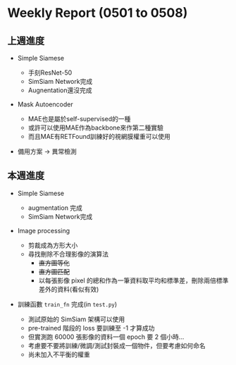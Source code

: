 # Weekly Report (0501 to 0508)

## 上週進度
* Simple Siamese
    * 手刻ResNet-50
    * SimSiam Network完成
    * Augnentation還沒完成

* Mask Autoencoder
    * MAE也是屬於self-supervised的一種
    * 或許可以使用MAE作為backbone來作第二種實驗
    * 而且MAE有RETFound訓練好的視網膜權重可以使用

* 備用方案 -> 異常檢測

## 本週進度
* Simple Siamese
    * augmentation 完成
    * SimSiam Network完成

* Image processing
    * 剪裁成為方形大小
    * 尋找刪除不合理影像的演算法
        * ~~直方圖等化~~
        * ~~直方圖匹配~~
        * 以每張影像 pixel 的總和作為一筆資料取平均和標準差，刪除兩倍標準差外的資料(看似有效)
* 訓練函數 `train_fn` 完成(in `test.py`)
    * 測試原始的 SimSiam 架構可以使用
    * pre-trained 階段的 loss 要訓練至 -1 才算成功
    * 但實測跑 60000 張影像的資料一個 epoch 要 2 個小時...
    * 考慮要不要將訓練/微調/測試封裝成一個物件，但要考慮如何命名
    * 尚未加入不平衡的權重

